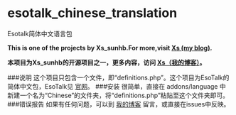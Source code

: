 # esotalk_chinese_translation
Esotalk简体中文语言包

**This is one of the projects by Xs_sunhb.For more,visit [Xs (my blog)](http://sunhb.me).**

**本项目为Xs_sunhb的开源项目之一，更多内容，访问 [Xs（我的博客）](http://sunhb.me)。**

###说明
这个项目只包含一个文件，即“definitions.php”。这个项目为EsoTalk的简体中文包，EsoTalk见 [官网](http://esotalk.org)。
###安装
很简单，直接在 addons/language 中新建一个名为“Chinese”的文件夹，将“definitions.php”粘贴至这个文件夹即可。
###错误报告
如果有任何问题，可以到 [我的博客](http://sunhb.me/os-projects-recommend/esotalk) 留言，或直接在issues中反映。
